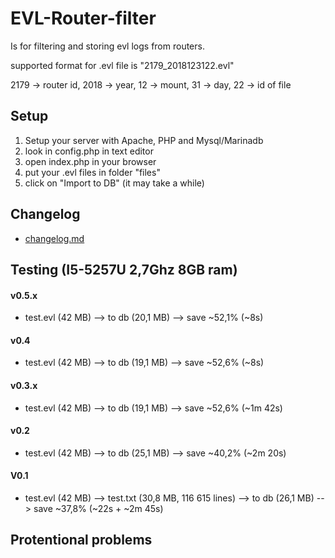 # **EVL-Router-filter**

Is for filtering and storing evl logs from routers.

supported format for .evl file is "2179_2018123122.evl"

2179 -> router id, 2018 -> year, 12 -> mount, 31 -> day, 22 -> id of file 

## **Setup**

1) Setup your server with Apache, PHP and Mysql/Marinadb
2) look in config.php in text editor
3) open index.php in your browser
4) put your .evl files in folder "files"
5) click on "Import to DB" (it may take a while)

## **Changelog**

- [changelog.md](changelog.md)

## **Testing** (I5-5257U 2,7Ghz  8GB ram)

#### v0.5.x

- test.evl (42 MB) --> to db (20,1 MB) --> save ~52,1% (~8s)

#### v0.4

- test.evl (42 MB) --> to db (19,1 MB) --> save ~52,6% (~8s)

#### v0.3.x

- test.evl (42 MB) --> to db (19,1 MB) --> save ~52,6% (~1m 42s)

#### v0.2

- test.evl (42 MB) --> to db (25,1 MB) --> save ~40,2% (~2m 20s)

#### V0.1

- test.evl (42 MB) --> test.txt (30,8 MB, 116 615 lines) --> to db (26,1 MB) --> save ~37,8% (~22s + ~2m 45s)

## **Protentional problems**